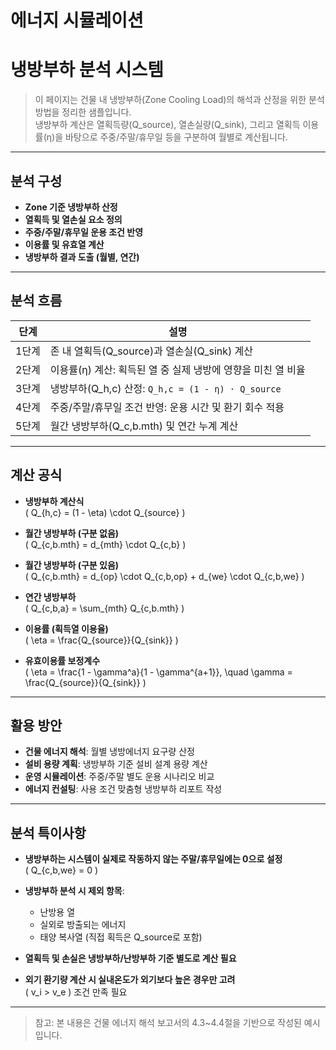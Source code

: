 # 에너지 시뮬레이션

# 냉방부하 분석 시스템

  
>  이 페이지는 건물 내 냉방부하(Zone Cooling Load)의 해석과 산정을 위한 분석 방법을 정리한 샘플입니다.  
냉방부하 계산은 열획득량(Q_source), 열손실량(Q_sink), 그리고 열획득 이용률(η)을 바탕으로 주중/주말/휴무일 등을 구분하여 월별로 계산됩니다.  


---

## 분석 구성

- **Zone 기준 냉방부하 산정**
- **열획득 및 열손실 요소 정의**
- **주중/주말/휴무일 운용 조건 반영**
- **이용률 및 유효열 계산**
- **냉방부하 결과 도출 (월별, 연간)**

---

## 분석 흐름

| 단계 | 설명 |
|------|------|
| 1단계 | 존 내 열획득(Q_source)과 열손실(Q_sink) 계산 |
| 2단계 | 이용률(η) 계산: 획득된 열 중 실제 냉방에 영향을 미친 열 비율 |
| 3단계 | 냉방부하(Q_h,c) 산정: `Q_h,c = (1 - η) · Q_source` |
| 4단계 | 주중/주말/휴무일 조건 반영: 운용 시간 및 환기 회수 적용 |
| 5단계 | 월간 냉방부하(Q_c,b.mth) 및 연간 누계 계산 |

---

## 계산 공식

- **냉방부하 계산식**  
  \( Q_{h,c} = (1 - \eta) \cdot Q_{source} \)

- **월간 냉방부하 (구분 없음)**  
  \( Q_{c,b.mth} = d_{mth} \cdot Q_{c,b} \)

- **월간 냉방부하 (구분 있음)**  
  \( Q_{c,b.mth} = d_{op} \cdot Q_{c,b,op} + d_{we} \cdot Q_{c,b,we} \)

- **연간 냉방부하**  
  \( Q_{c,b,a} = \sum_{mth} Q_{c,b.mth} \)

- **이용률 (획득열 이용율)**  
  \( \eta = \frac{Q_{source}}{Q_{sink}} \)

- **유효이용률 보정계수**  
  \( \eta = \frac{1 - \gamma^a}{1 - \gamma^{a+1}}, \quad \gamma = \frac{Q_{source}}{Q_{sink}} \)

---

## 활용 방안

- **건물 에너지 해석**: 월별 냉방에너지 요구량 산정
- **설비 용량 계획**: 냉방부하 기준 설비 설계 용량 계산
- **운영 시뮬레이션**: 주중/주말 별도 운용 시나리오 비교
- **에너지 컨설팅**: 사용 조건 맞춤형 냉방부하 리포트 작성

---

## 분석 특이사항

- **냉방부하는 시스템이 실제로 작동하지 않는 주말/휴무일에는 0으로 설정**  
  \( Q_{c,b,we} = 0 \)

- **냉방부하 분석 시 제외 항목**:  
  - 난방용 열
  - 실외로 방출되는 에너지
  - 태양 복사열 (직접 획득은 Q_source로 포함)

- **열획득 및 손실은 냉방부하/난방부하 기준 별도로 계산 필요**

- **외기 환기량 계산 시 실내온도가 외기보다 높은 경우만 고려**  
  \( v_i > v_e \) 조건 만족 필요

---

> 참고: 본 내용은 건물 에너지 해석 보고서의 4.3~4.4절을 기반으로 작성된 예시입니다.
